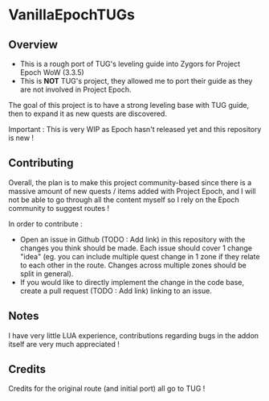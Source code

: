 # VanillaEpochTUGs

## Overview

- This is a rough port of TUG's leveling guide into Zygors for Project Epoch WoW (3.3.5)
- This is **NOT** TUG's project, they allowed me to port their guide as they are not involved in Project Epoch.

The goal of this project is to have a strong leveling base with TUG guide, then to expand it as new quests are discovered.

Important : This is very WIP as Epoch hasn't released yet and this repository is new !

## Contributing

Overall, the plan is to make this project community-based since there is a massive amount of new quests / items added with Project Epoch,
and I will not be able to go through all the content myself so I rely on the Epoch community to suggest routes !

In order to contribute :

- Open an issue in Github (TODO : Add link) in this repository with the changes you think should be made. Each issue should cover 1 change "idea"
  (eg. you can include multiple quest change in 1 zone if they relate to each other in the route. Changes across multiple zones should be split in general).
- If you would like to directly implement the change in the code base, create a pull request (TODO : Add link) linking to an issue.

## Notes

I have very little LUA experience, contributions regarding bugs in the addon itself are very much appreciated !

## Credits

Credits for the original route (and initial port) all go to TUG !
